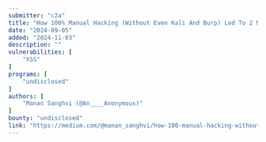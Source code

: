 ```yaml
---
submitter: "c2a"
title: "How 100% Manual Hacking (Without Even Kali And Burp) Led To 2 Medium Vulnerabilities On YesWeHack"
date: "2024-09-05"
added: "2024-11-03"
description: ""
vulnerabilities: [
    "XSS"
]
programs: [
    "undisclosed"
]
authors: [
    "Manan Sanghvi (@An____Anonymous)"
]
bounty: "undisclosed"
link: "https://medium.com/@manan_sanghvi/how-100-manual-hacking-without-even-kali-and-burp-led-to-2-medium-vulnerabilities-on-yeswehack-bbda00fcd84e"
---
```




